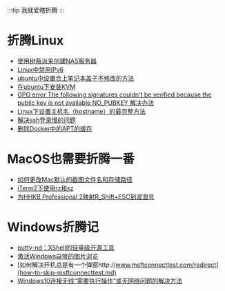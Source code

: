 :::tip
我就爱瞎折腾
:::

# 折腾Linux

 - [使用树莓派来创建NAS服务器](set-up-nas-via-raspberry.md)
 - [Linux中禁用IPv6](disable-ipv6-in-linux.md)
 - [ubuntu中设置合上笔记本盖子不修改的方法](disable-suspend-when-close-on-ubuntu.md)
 - [在ubuntu下安装KVM](how-to-install-kvm-on-ubuntu.md)
 - [GPG error The following signatures couldn't be verified because the public key is not available NO_PUBKEY 解决办法](apt-get-no-public-key.md)
 - [Linux下设置主机名（hostname）的最完整方法](setup-hostname-in-linux.md)
 - [解决ssh登录慢的问题](speed-login-via-ssh.md)
 - [删除Docker中的APT的缓存](remove-apt-cache-in-docker.md)

# MacOS也需要折腾一番

 - [如何更改Mac默认的截图文件名和存储路径](some-tips-for-snapshot-on-mac.md)
 - [iTerm2下使用rz和sz](iterm2-zmodem.md)
 - [为HHKB Professional 2映射R_Shift+ESC到波浪号](remap-rshift-ecs-to-tilde-for-hhkb.md)
# Windows折腾记

 - [putty-nd：XShell的轻量级开源工具](putty-nd.md)
 - [激活Windows自带的图片浏览](enable-windows-picture-viewer.md)
 - [如何解决开机总是有一个弹窗http://www.msftconnecttest.com/redirect](how-to-skip-msftconnecttest.md)
 - [Windows10连接无线“需要执行操作”或无网络问题的解决方法](needs-action-when-connect-wireless-in-windows10.md)